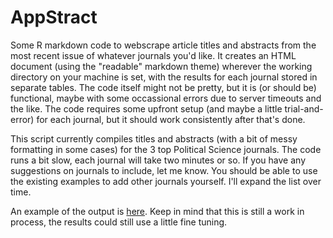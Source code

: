 # AppStract
Some R markdown code to webscrape article titles and abstracts from the most recent issue of whatever journals you'd like. It creates an HTML document (using the "readable" markdown theme) wherever the working directory on your machine is set, with the results for each journal stored in separate tables. The code itself might not be pretty, but it is (or should be) functional, maybe with some occassional errors due to server timeouts and the like. The code requires some upfront setup (and maybe a little trial-and-error) for each journal, but it should work consistently after that's done.

This script currently compiles titles and abstracts (with a bit of messy formatting in some cases) for the 3 top Political Science journals. The code runs a bit slow, each journal will take two minutes or so. If you have any suggestions on journals to include, let me know. You should be able to use the existing examples to add other journals yourself. I'll expand the list over time.

An example of the output is [here](https://billschultzphd.netlify.app/md/AppStract.html). Keep in mind that this is still a work in process, the results could still use a little fine tuning.

